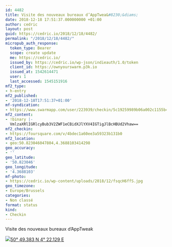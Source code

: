 ```yaml
---
id: 4482
title: Visite des nouveaux bureaux d’AppTwea&#8230;&diams;
date: 2018-12-18 17:51:37.000000000 +01:00
author: cedric
layout: post
guid: https://cedric.io/2018/12/18/4482/
permalink: "/2018/12/18/4482/"
micropub_auth_response:
  token_type: Bearer
  scope: create update
  me: https://cedric.io/
  issued_by: https://cedric.io/wp-json/indieauth/1.0/token
  client_id: https://ownyourswarm.p3k.io
  issued_at: 1542614471
  user: 1
  last_accessed: 1545151916
mf2_type:
- h-entry
mf2_published:
- '2018-12-18T17:51:37+01:00'
mf-syndication:
- https://www.swarmapp.com/user/223939/checkin/5c19259989b06a002c1155b4
mf2_content:
- !binary |-
  VmlzaXRlIGRlcyBub3V2ZWF1eCBidXJlYXV4IGTigJlBcHBUd2Vhaw==
mf2_checkin:
- https://foursquare.com/v/4bdec1a60ee3a59323b131b0
mf2_location:
- geo:50.823046047804,4.3688103414298
geo_accuracy:
- ''
geo_latitude:
- '50.823046'
geo_longitude:
- '4.3688103'
mf-photo:
- https://cedric.io/wp-content/uploads/2018/12/fsqcH6ffS.jpg
geo_timezone:
- Europe/Brussels
categories:
- Non classé
format: status
kind:
- Checkin
---
```

Visite des nouveaux bureaux d’AppTweak

<p class="sloc-display">
  <img class="icon-location" aria-label="Location: " aria-hidden="true" src="https://cedric.io/wp-content/plugins/simple-location/location.svg" /><span class="p-location"><data class="p-latitude" value="50.823046"></data><data class="p-longitude" value="4.368810"></data><a href="https://www.openstreetmap.org/?mlat=50.823046&mlon=4.3688103#map=13/50.823046/4.3688103">50° 49.383 N 4° 22.129 E</a></span>
</p>